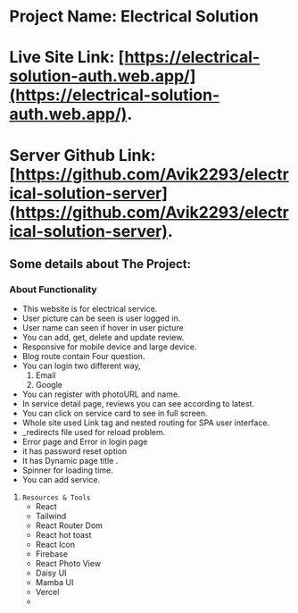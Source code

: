 # Project Name: Electrical Solution

# Live Site Link: [https://electrical-solution-auth.web.app/](https://electrical-solution-auth.web.app/).

# Server Github Link: [https://github.com/Avik2293/electrical-solution-server](https://github.com/Avik2293/electrical-solution-server).

## Some details about The Project:

### About Functionality
* This website is for electrical service.
* User picture can be seen is user logged in.
* User name can seen if hover in user picture
* You can add, get, delete and update review.
* Responsive for mobile device and large device.
* Blog route contain Four question.
* You can login two different way,
    1. Email
    2. Google
* You can register with photoURL and name.
* In service detail page, reviews you can see according to latest.
* You can click on service card to see in full screen.
* Whole site used Link tag and nested routing for SPA user interface. 
* _redirects file used for reload problem.
* Error page and Error in login page 
* it has password reset option
* It has Dynamic page title .
* Spinner for loading time.
* You can add service.


1. `Resources & Tools`
    * React
    * Tailwind
    * React Router Dom
    * React hot toast
    * React Icon
    * Firebase
    * React Photo View
    * Daisy UI
    * Mamba UI
    * Vercel
    * 

